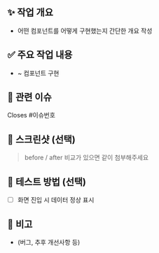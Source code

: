 ## ✨ 작업 개요
- 어떤 컴포넌트를 어떻게 구현했는지 간단한 개요 작성

## ✅ 주요 작업 내용
- ~ 컴포넌트 구현

## 🔄 관련 이슈
Closes #이슈번호

## 📸 스크린샷 (선택)
> before / after 비교가 있으면 같이 첨부해주세요

## 🧪 테스트 방법 (선택)
- [ ] 화면 진입 시 데이터 정상 표시

## 📝 비고
- (버그, 추후 개선사항 등)